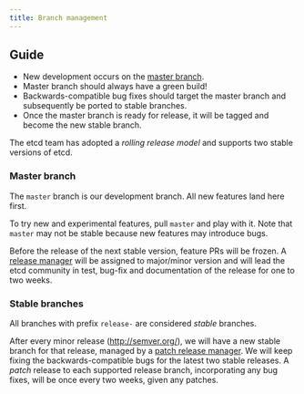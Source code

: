```yaml
---
title: Branch management
---
```


## Guide

* New development occurs on the [master branch][master].
* Master branch should always have a green build!
* Backwards-compatible bug fixes should target the master branch and subsequently be ported to stable branches.
* Once the master branch is ready for release, it will be tagged and become the new stable branch.

The etcd team has adopted a *rolling release model* and supports two stable versions of etcd.

### Master branch

The `master` branch is our development branch. All new features land here first.

To try new and experimental features, pull `master` and play with it. Note that `master` may not be stable because new features may introduce bugs.

Before the release of the next stable version, feature PRs will be frozen. A [release manager](./dev-internal/release.md#release-management) will be assigned to major/minor version and will lead the etcd community in test, bug-fix and documentation of the release for one to two weeks.

### Stable branches

All branches with prefix `release-` are considered _stable_ branches.

After every minor release (http://semver.org/), we will have a new stable branch for that release, managed by a [patch release manager](./dev-internal/release.md#release-management). We will keep fixing the backwards-compatible bugs for the latest two stable releases. A _patch_ release to each supported release branch, incorporating any bug fixes, will be once every two weeks, given any patches.

[master]: https://github.com/coreos/etcd-with-comments/tree/master
